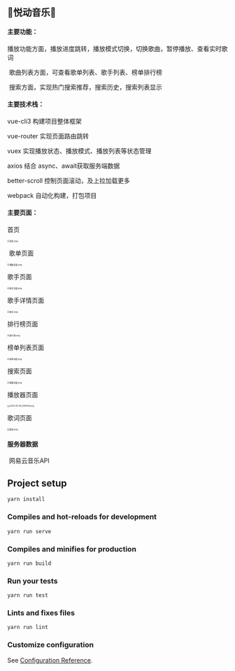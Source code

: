 ## 🎵**悦动音乐**🎵

#### 主要功能：

​	播放功能方面，播放进度跳转，播放模式切换，切换歌曲，暂停播放、查看实时歌词

​	歌曲列表方面，可查看歌单列表、歌手列表、榜单排行榜

​	搜索方面，实现热门搜索推荐，搜索历史，搜索列表显示



#### 主要技术栈：

  vue-cli3 构建项目整体框架

  vue-router 实现页面路由跳转

  vuex 实现播放状态、播放模式、播放列表等状态管理

  axios 结合 async、await获取服务端数据

  better-scroll 控制页面滚动，及上拉加载更多

  webpack 自动化构建，打包项目



#### 主要页面：

  首页

<img src="https://i.loli.net/2020/05/06/Go72DardtTliNBY.png" alt="首页.png" style="zoom: 33%;" />

​    歌单页面

<img src="https://i.loli.net/2020/05/06/C2sRZAEarWHD6Gn.png" alt="播放页面.png" style="zoom: 33%;" />



  歌手页面

<img src="https://i.loli.net/2020/05/06/RGPIrOQUgpY5iJk.png" alt="歌手页面.png" style="zoom: 33%;" />

  歌手详情页面

<img src="https://i.loli.net/2020/05/06/9NcBPhTnu7Fe5jZ.png" alt="歌手.png" style="zoom: 33%;" />







  排行榜页面

<img src="https://i.loli.net/2020/05/06/tOH7xK4uQnlM92F.png" alt="排行榜.png" style="zoom: 33%;" />

  榜单列表页面

<img src="https://i.loli.net/2020/05/06/IWebRzirGqQohHc.png" alt="榜单详情.png" style="zoom: 33%;" />

  搜索页面

<img src="https://i.loli.net/2020/05/06/WalPDZBwFtd3kQr.png" alt="搜索页面.png" style="zoom: 33%;" />

   播放器页面

<img src="https://i.loli.net/2020/05/06/O4lvbAiIVLsYBTn.png" alt="2020-05-06_094256.png" style="zoom: 33%;" />



歌词页面

<img src="https://i.loli.net/2020/05/06/2qJAHMSNZWBY5Rj.png" alt="歌词.png" style="zoom: 33%;" />



#### 服务器数据

​	网易云音乐API

## Project setup

```
yarn install
```

### Compiles and hot-reloads for development
```
yarn run serve
```

### Compiles and minifies for production
```
yarn run build
```

### Run your tests
```
yarn run test
```

### Lints and fixes files
```
yarn run lint
```

### Customize configuration
See [Configuration Reference](https://cli.vuejs.org/config/).

